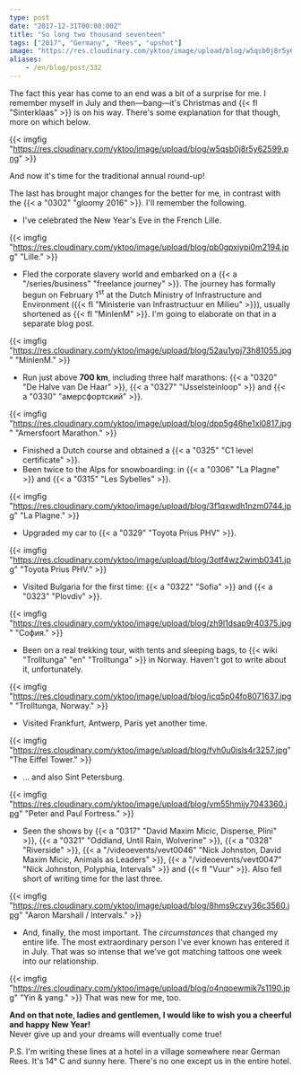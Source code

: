 ```yaml
---
type: post
date: "2017-12-31T00:00:00Z"
title: "So long two thousand seventeen"
tags: ["2017", "Germany", "Rees", "upshot"]
image: "https://res.cloudinary.com/yktoo/image/upload/blog/w5qsb0j8r5y62599.png"
aliases:
    - /en/blog/post/332
---
```


The fact this year has come to an end was a bit of a surprise for me. I remember myself in July and then—bang—it's Christmas and {{< fl "Sinterklaas" >}} is on his way. There's some explanation for that though, more on which below.

{{< imgfig "https://res.cloudinary.com/yktoo/image/upload/blog/w5qsb0j8r5y62599.png" >}}

And now it's time for the traditional annual round-up!

The last has brought major changes for the better for me, in contrast with the {{< a "0302" "gloomy 2016" >}}. I'll remember the following.

<!--more-->

* I've celebrated the New Year's Eve in the French Lille.

{{< imgfig "https://res.cloudinary.com/yktoo/image/upload/blog/pb0gpxiypi0m2194.jpg" "Lille." >}}
* Fled the corporate slavery world and embarked on a {{< a "/series/business" "freelance journey" >}}. The journey has formally begun on February 1<sup>st</sup> at the Dutch Ministry of Infrastructure and Environment ({{< fl "Ministerie van Infrastructuur en Milieu" >}}), usually shortened as {{< fl "MinIenM" >}}. I'm going to elaborate on that in a separate blog post.

{{< imgfig "https://res.cloudinary.com/yktoo/image/upload/blog/52au1ypj73h81055.jpg" "MinIenM." >}}
* Run just above **700 km**, including three half marathons: {{< a "0320" "De Halve van De Haar" >}}, {{< a "0327" "IJsselsteinloop" >}} and {{< a "0330" "амерсфортский" >}}.

{{< imgfig "https://res.cloudinary.com/yktoo/image/upload/blog/dpp5g46he1xl0817.jpg" "Amersfoort Marathon." >}}
* Finished a Dutch course and obtained a {{< a "0325" "C1 level certificate" >}}.
* Been twice to the Alps for snowboarding: in {{< a "0306" "La Plagne" >}} and {{< a "0315" "Les Sybelles" >}}.

{{< imgfig "https://res.cloudinary.com/yktoo/image/upload/blog/3f1qxwdh1nzm0744.jpg" "La Plagne." >}}
* Upgraded my car to {{< a "0329" "Toyota Prius PHV" >}}.

{{< imgfig "https://res.cloudinary.com/yktoo/image/upload/blog/3otf4wz2wimb0341.jpg" "Toyota Prius PHV." >}}
* Visited Bulgaria for the first time: {{< a "0322" "Sofia" >}} and {{< a "0323" "Plovdiv" >}}.

{{< imgfig "https://res.cloudinary.com/yktoo/image/upload/blog/zh9l1dsap9r40375.jpg" "София." >}}
* Been on a real trekking tour, with tents and sleeping bags, to {{< wiki "Trolltunga" "en" "Trolltunga" >}} in Norway. Haven't got to write about it, unfortunately.

{{< imgfig "https://res.cloudinary.com/yktoo/image/upload/blog/icq5p04fo8071637.jpg" "Trolltunga, Norway." >}}
* Visited Frankfurt, Antwerp, Paris yet another time.

{{< imgfig "https://res.cloudinary.com/yktoo/image/upload/blog/fvh0u0isls4r3257.jpg" "The Eiffel Tower." >}}
* … and also Sint Petersburg.

{{< imgfig "https://res.cloudinary.com/yktoo/image/upload/blog/vm55hmijy7043360.jpg" "Peter and Paul Fortress." >}}
* Seen the shows by {{< a "0317" "David Maxim Micic, Disperse, Plini" >}}, {{< a "0321" "Oddland, Until Rain, Wolverine" >}}, {{< a "0328" "Riverside" >}}, {{< a "/videoevents/vevt0046" "Nick Johnston, David Maxim Micic, Animals as Leaders" >}}, {{< a "/videoevents/vevt0047" "Nick Johnston, Polyphia, Intervals" >}} and {{< fl "Vuur" >}}. Also fell short of writing time for the last three.

{{< imgfig "https://res.cloudinary.com/yktoo/image/upload/blog/8hms9czvy36c3560.jpg" "Aaron Marshall / Intervals." >}}
* And, finally, the most important. The *circumstances* that changed my entire life. The most extraordinary person I've ever known has entered it in July. That was so intense that we've got matching tattoos one week into our relationship.

{{< imgfig "https://res.cloudinary.com/yktoo/image/upload/blog/o4nqoewmik7s1190.jpg" "Yin & yang." >}}
That was new for me, too.

<p class="text-center">
    <b>And on that note, ladies and gentlemen, I would like to wish you a cheerful and happy New Year!</b><br>
    Never give up and your dreams will eventually come true!
</p>

P.S. I'm writing these lines at a hotel in a village somewhere near German Rees. It's 14° C and sunny here. There's no one except us in the entire hotel.

